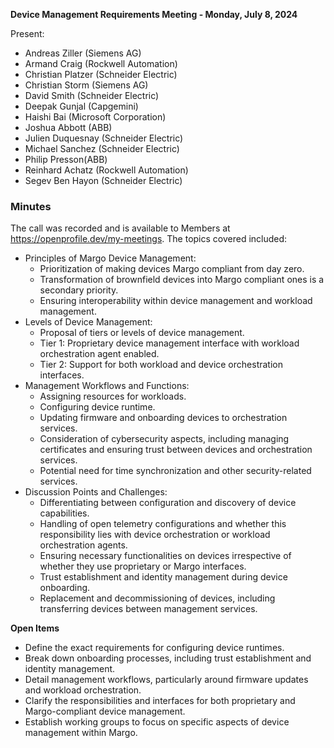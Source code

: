 **Device Management Requirements Meeting - Monday, July 8, 2024** 

Present:
* Andreas Ziller (Siemens AG)
* Armand Craig (Rockwell Automation)
* Christian Platzer (Schneider Electric)
* Christian Storm (Siemens AG)
* David Smith (Schneider Electric)
* Deepak Gunjal (Capgemini)
* Haishi Bai (Microsoft Corporation)
* Joshua Abbott (ABB)
* Julien Duquesnay (Schneider Electric)
* Michael Sanchez (Schneider Electric)
* Philip Presson(ABB)
* Reinhard Achatz (Rockwell Automation)
* Segev Ben Hayon (Schneider Electric)

### Minutes
The call was recorded and is available to Members at https://openprofile.dev/my-meetings. The topics covered included: 

* Principles of Margo Device Management:
   - Prioritization of making devices Margo compliant from day zero.
   - Transformation of brownfield devices into Margo compliant ones is a secondary priority.
   - Ensuring interoperability within device management and workload management.
* Levels of Device Management:
   - Proposal of tiers or levels of device management.
   - Tier 1: Proprietary device management interface with workload orchestration agent enabled.
   - Tier 2: Support for both workload and device orchestration interfaces.
* Management Workflows and Functions:
   - Assigning resources for workloads.
   - Configuring device runtime.
   - Updating firmware and onboarding devices to orchestration services.
   - Consideration of cybersecurity aspects, including managing certificates and ensuring trust between devices and orchestration services.
   - Potential need for time synchronization and other security-related services.
* Discussion Points and Challenges:
   - Differentiating between configuration and discovery of device capabilities.
   - Handling of open telemetry configurations and whether this responsibility lies with device orchestration or workload orchestration agents.
   - Ensuring necessary functionalities on devices irrespective of whether they use proprietary or Margo interfaces.
   - Trust establishment and identity management during device onboarding.
   - Replacement and decommissioning of devices, including transferring devices between management services.

**Open Items**
   - Define the exact requirements for configuring device runtimes.
   - Break down onboarding processes, including trust establishment and identity management.
   - Detail management workflows, particularly around firmware updates and workload orchestration.
   - Clarify the responsibilities and interfaces for both proprietary and Margo-compliant device management.
   - Establish working groups to focus on specific aspects of device management within Margo.
